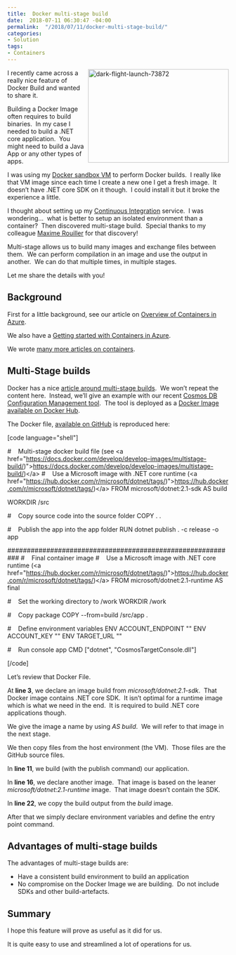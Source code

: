 ```yaml
---
title:  Docker multi-stage build
date:  2018-07-11 06:30:47 -04:00
permalink:  "/2018/07/11/docker-multi-stage-build/"
categories:
- Solution
tags:
- Containers
---
```

<a href="http://vincentlauzon.files.wordpress.com/2018/07/dark-flight-launch-73872.jpg"><img style="border:0 currentcolor;float:right;display:inline;background-image:none;" title="dark-flight-launch-73872" src="http://vincentlauzon.files.wordpress.com/2018/07/dark-flight-launch-73872_thumb.jpg" alt="dark-flight-launch-73872" width="320" height="213" align="right" border="0" /></a>I recently came across a really nice feature of Docker Build and wanted to share it.

Building a Docker Image often requires to build binaries.  In my case I needed to build a .NET core application.  You might need to build a Java App or any other types of apps.

I was using my <a href="https://vincentlauzon.com/2018/04/11/linux-custom-script-docker-sandbox/">Docker sandbox VM</a> to perform Docker builds.  I really like that VM image since each time I create a new one I get a fresh image.  It doesn’t have .NET core SDK on it though.  I could install it but it broke the experience a little.

I thought about setting up my <a href="https://visualstudio.microsoft.com/team-services/continuous-integration/">Continuous Integration</a> service.  I was wondering…  what is better to setup an isolated environment than a container?  Then discovered multi-stage build.  Special thanks to my colleague <a href="https://blog.maximerouiller.com/">Maxime Rouiller</a> for that discovery!

Multi-stage allows us to build many images and exchange files between them.  We can perform compilation in an image and use the output in another.  We can do that multiple times, in multiple stages.

Let me share the details with you!
<h2>Background</h2>
First for a little background, see our article on <a href="https://vincentlauzon.com/2018/04/04/overview-of-docker-containers-in-azure/">Overview of Containers in Azure</a>.

We also have a <a href="https://vincentlauzon.com/2018/04/24/getting-started-with-docker-in-azure/">Getting started with Containers in Azure</a>.

We wrote <a href="https://vincentlauzon.com/tag/containers/">many more articles on containers</a>.
<h2>Multi-Stage builds</h2>
Docker has a nice <a href="https://docs.docker.com/develop/develop-images/multistage-build/">article around multi-stage builds</a>.  We won’t repeat the content here.  Instead, we’ll give an example with our recent <a href="https://vincentlauzon.com/2018/06/20/cosmos-db-configuration-management/">Cosmos DB Configuration Management tool</a>.  The tool is deployed as a <a href="https://hub.docker.com/r/vplauzon/cosmos-db-target-config/">Docker Image available on Docker Hub</a>.

The Docker file, <a href="https://github.com/vplauzon/cosmos-db-target-config/blob/master/CosmosTargetConsole/Dockerfile">available on GitHub</a> is reproduced here:

[code language="shell"]

#    Multi-stage docker build file (see &lt;a href=&quot;https://docs.docker.com/develop/develop-images/multistage-build/)&quot;&gt;https://docs.docker.com/develop/develop-images/multistage-build/)&lt;/a&gt;
#    Use a Microsoft image with .NET core runtime (&lt;a href=&quot;https://hub.docker.com/r/microsoft/dotnet/tags/)&quot;&gt;https://hub.docker.com/r/microsoft/dotnet/tags/)&lt;/a&gt;
FROM microsoft/dotnet:2.1-sdk AS build

WORKDIR /src

#    Copy source code into the source folder
COPY . .

#    Publish the app into the app folder
RUN dotnet publish . -c release -o app

###########################################################
#    Final container image
#    Use a Microsoft image with .NET core runtime (&lt;a href=&quot;https://hub.docker.com/r/microsoft/dotnet/tags/)&quot;&gt;https://hub.docker.com/r/microsoft/dotnet/tags/)&lt;/a&gt;
FROM microsoft/dotnet:2.1-runtime AS final

#    Set the working directory to /work
WORKDIR /work

#    Copy package
COPY --from=build /src/app .

#    Define environment variables
ENV ACCOUNT_ENDPOINT &quot;&quot;
ENV ACCOUNT_KEY &quot;&quot;
ENV TARGET_URL &quot;&quot;

#    Run console app
CMD [&quot;dotnet&quot;, &quot;CosmosTargetConsole.dll&quot;]

[/code]

Let’s review that Docker File.

At <strong>line 3</strong>, we declare an image build from <em>microsoft/dotnet:2.1-sdk</em>.  That Docker image contains .NET core SDK.  It isn’t optimal for a runtime image which is what we need in the end.  It is required to build .NET core applications though.

We give the image a name by using <em>AS build</em>.  We will refer to that image in the next stage.

We then copy files from the host environment (the VM).  Those files are the GitHub source files.

In <strong>line 11</strong>, we build (with the publish command) our application.

In <strong>line 16</strong>, we declare another image.  That image is based on the leaner <em>microsoft/dotnet:2.1-runtime</em> image.  That image doesn’t contain the SDK.

In <strong>line 22</strong>, we copy the build output from the <em>build</em> image.

After that we simply declare environment variables and define the entry point command.
<h2>Advantages of multi-stage builds</h2>
The advantages of multi-stage builds are:
<ul>
 	<li>Have a consistent build environment to build an application</li>
 	<li>No compromise on the Docker Image we are building.  Do not include SDKs and other build-artefacts.</li>
</ul>
<h2>Summary</h2>
I hope this feature will prove as useful as it did for us.

It is quite easy to use and streamlined a lot of operations for us.